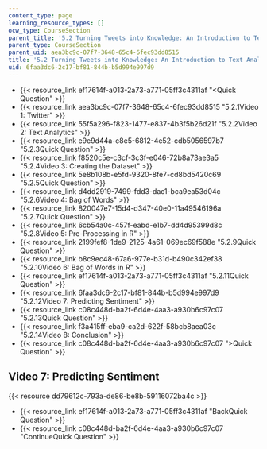 ```yaml
---
content_type: page
learning_resource_types: []
ocw_type: CourseSection
parent_title: '5.2 Turning Tweets into Knowledge: An Introduction to Text Analytics'
parent_type: CourseSection
parent_uid: aea3bc9c-07f7-3648-65c4-6fec93dd8515
title: '5.2 Turning Tweets into Knowledge: An Introduction to Text Analytics'
uid: 6faa3dc6-2c17-bf81-844b-b5d994e997d9
---
```


*   {{< resource_link ef17614f-a013-2a73-a771-05ff3c4311af "\<Quick Question" >}}
*   {{< resource_link aea3bc9c-07f7-3648-65c4-6fec93dd8515 "5.2.1Video 1: Twitter" >}}
*   {{< resource_link 55f5a296-f823-1477-e837-4b3f5b26d21f "5.2.2Video 2: Text Analytics" >}}
*   {{< resource_link e9e9d44a-c8e5-6812-4e52-cdb5056597b7 "5.2.3Quick Question" >}}
*   {{< resource_link f8520c5e-c3cf-3c3f-e046-72b8a73ae3a5 "5.2.4Video 3: Creating the Dataset" >}}
*   {{< resource_link 5e8b108b-e5fd-9320-8fe7-cd8bd5420c69 "5.2.5Quick Question" >}}
*   {{< resource_link d4dd2919-7499-fdd3-dac1-bca9ea53d04c "5.2.6Video 4: Bag of Words" >}}
*   {{< resource_link 820047e7-15d4-d347-40e0-11a49546196a "5.2.7Quick Question" >}}
*   {{< resource_link 6cb54a0c-457f-eabd-e1b7-dd4d95399d8c "5.2.8Video 5: Pre-Processing in R" >}}
*   {{< resource_link 2199fef8-1de9-2125-4a61-069ec69f588e "5.2.9Quick Question" >}}
*   {{< resource_link b8c9ec48-67a6-977e-b31d-b490c342ef38 "5.2.10Video 6: Bag of Words in R" >}}
*   {{< resource_link ef17614f-a013-2a73-a771-05ff3c4311af "5.2.11Quick Question" >}}
*   {{< resource_link 6faa3dc6-2c17-bf81-844b-b5d994e997d9 "5.2.12Video 7: Predicting Sentiment" >}}
*   {{< resource_link c08c448d-ba2f-6d4e-4aa3-a930b6c97c07 "5.2.13Quick Question" >}}
*   {{< resource_link f3a415ff-eba9-ca2d-622f-58bcb8aea03c "5.2.14Video 8: Conclusion" >}}
*   {{< resource_link c08c448d-ba2f-6d4e-4aa3-a930b6c97c07 "\>Quick Question" >}}

Video 7: Predicting Sentiment
-----------------------------

{{< resource dd79612c-793a-de86-be8b-59116072ba4c >}}

*   {{< resource_link ef17614f-a013-2a73-a771-05ff3c4311af "BackQuick Question" >}}
*   {{< resource_link c08c448d-ba2f-6d4e-4aa3-a930b6c97c07 "ContinueQuick Question" >}}